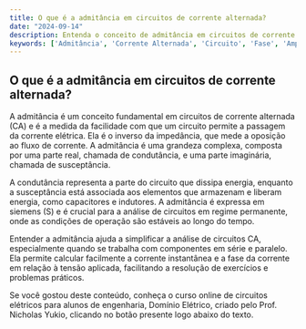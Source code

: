 ```yaml
---
title: O que é a admitância em circuitos de corrente alternada?
date: "2024-09-14"
description: Entenda o conceito de admitância em circuitos de corrente alternada e sua importância na análise de circuitos elétricos.
keywords: ['Admitância', 'Corrente Alternada', 'Circuito', 'Fase', 'Amplitude']
---
```


## O que é a admitância em circuitos de corrente alternada?

A admitância é um conceito fundamental em circuitos de corrente alternada (CA) e é a medida da facilidade com que um circuito permite a passagem da corrente elétrica. Ela é o inverso da impedância, que mede a oposição ao fluxo de corrente. A admitância é uma grandeza complexa, composta por uma parte real, chamada de condutância, e uma parte imaginária, chamada de susceptância.

A condutância representa a parte do circuito que dissipa energia, enquanto a susceptância está associada aos elementos que armazenam e liberam energia, como capacitores e indutores. A admitância é expressa em siemens (S) e é crucial para a análise de circuitos em regime permanente, onde as condições de operação são estáveis ao longo do tempo.

Entender a admitância ajuda a simplificar a análise de circuitos CA, especialmente quando se trabalha com componentes em série e paralelo. Ela permite calcular facilmente a corrente instantânea e a fase da corrente em relação à tensão aplicada, facilitando a resolução de exercícios e problemas práticos.

Se você gostou deste conteúdo, conheça o curso online de circuitos elétricos para alunos de engenharia, Domínio Elétrico, criado pelo Prof. Nicholas Yukio, clicando no botão presente logo abaixo do texto.